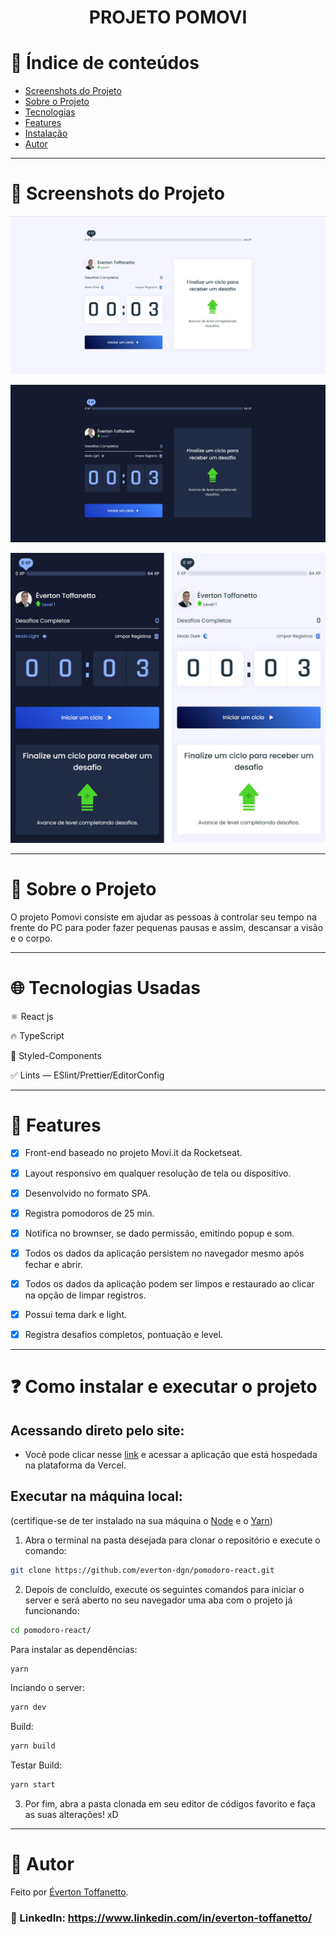 <h1 align="center">PROJETO POMOVI</h1>

# :pushpin: Índice de conteúdos

- [Screenshots do Projeto](#camera_flash-screenshots-do-projeto)
- [Sobre o Projeto](#monocle_face-sobre-o-projeto)
- [Tecnologias](#globe_with_meridians-tecnologias-usadas)
- [Features](#triangular_flag_on_post-features)
- [Instalação](#question-como-instalar-e-executar-o-projeto)
- [Autor](#closed_book-autor)

---

# :camera_flash: Screenshots do Projeto

![Imagem do projeto](https://raw.githubusercontent.com/everton-dgn/pomodoro-react/master/screenshots/light.jpg)

![Imagem do projeto](https://raw.githubusercontent.com/everton-dgn/pomodoro-react/master/screenshots/dark.jpg)

![Imagem do projeto](https://raw.githubusercontent.com/everton-dgn/pomodoro-react/master/screenshots/mobi.png)

---
# :monocle_face: Sobre o Projeto

O projeto Pomovi consiste em ajudar as pessoas à controlar seu tempo na frente do PC para poder fazer pequenas pausas e assim, descansar a visão e o corpo.

---

# :globe_with_meridians: Tecnologias Usadas

⚛ React js

🔥 TypeScript

💅 Styled-Components

✅ Lints — ESlint/Prettier/EditorConfig

---

# :triangular_flag_on_post: Features

- [x] Front-end baseado no projeto Movi.it da Rocketseat.

- [x] Layout responsivo em qualquer resolução de tela ou dispositivo.

- [x] Desenvolvido no formato SPA.

- [x] Registra pomodoros de 25 min.
  
- [x] Notifica no brownser, se dado permissão, emitindo popup e som.
  
- [x] Todos os dados da aplicação persistem no navegador mesmo após fechar e abrir.
  
- [x] Todos os dados da aplicação podem ser limpos e restaurado ao clicar na opção de limpar registros.
  
- [x] Possui tema dark e light.

- [x] Registra desafios completos, pontuação e level.

---
# :question: Como instalar e executar o projeto

## Acessando direto pelo site:

- Você pode clicar nesse [link](https://pomodoro-react-chi.vercel.app/) e acessar a aplicação que está hospedada na plataforma da Vercel.

## Executar na máquina local:

(certifique-se de ter instalado na sua máquina o [Node](https://nodejs.org/en/) e o [Yarn](https://yarnpkg.com/))

1. Abra o terminal na pasta desejada para clonar o repositório e execute o comando:

```bash
git clone https://github.com/everton-dgn/pomodoro-react.git
```

2. Depois de concluído, execute os seguintes comandos para iniciar o server e será aberto no seu navegador uma aba com o projeto já funcionando:

```bash
cd pomodoro-react/
```

Para instalar as dependências:

```bash
yarn
```

Inciando o server:

```bash
yarn dev
```

Build:

```bash
yarn build
```

Testar Build:

```bash
yarn start
```

3. Por fim, abra a pasta clonada em seu editor de códigos favorito e faça as suas alterações! xD

---

# :closed_book: Autor

Feito por [Éverton Toffanetto](https://querocriarsite.com).

### :link: LinkedIn: https://www.linkedin.com/in/everton-toffanetto/
